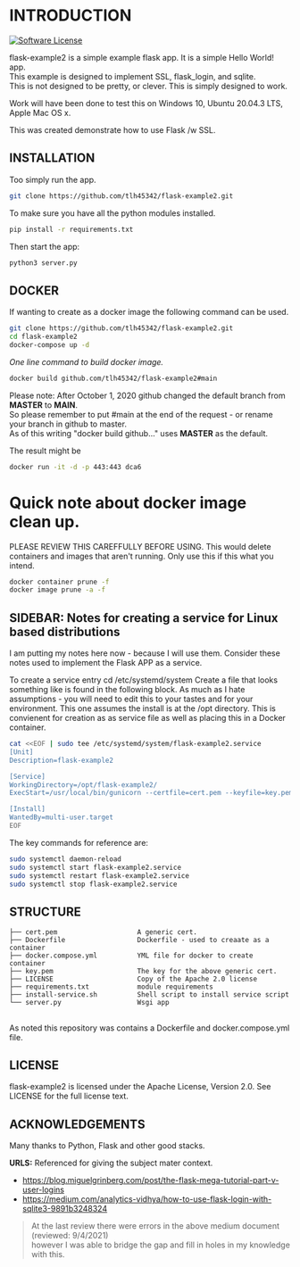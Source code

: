 # INTRODUCTION

[![Software License](https://img.shields.io/badge/license-Apache%202-blue)](LICENSE)

flask-example2 is a simple example flask app.  It is a simple Hello World! app.  
This example is designed to implement SSL, flask_login, and sqlite.  
This is not designed to be pretty, or clever. This is simply designed to work.

Work will have been done to test this on Windows 10, Ubuntu 20.04.3 LTS, Apple Mac OS x.

This was created demonstrate how to use Flask /w SSL.


## INSTALLATION

Too simply run the app.  

```bash
git clone https://github.com/tlh45342/flask-example2.git
```

To make sure you have all the python modules installed.

```bash
pip install -r requirements.txt
```
Then start the app:
```bash
python3 server.py
```


## DOCKER

If wanting to create as a docker image the following command can be used.

```bash
git clone https://github.com/tlh45342/flask-example2.git
cd flask-example2
docker-compose up -d
```

*One line command to build docker image.*
```bash
docker build github.com/tlh45342/flask-example2#main 
```
Please note:  After October 1, 2020 github changed the default branch from **MASTER** to **MAIN**.  
So please remember to put #main at the end of the request - or rename your branch in github to master.  
As of this writing "docker build github..." uses **MASTER** as the default.

The result might be

```bash
docker run -it -d -p 443:443 dca6
```

# Quick note about docker image clean up.
PLEASE REVIEW THIS CAREFFULLY BEFORE USING.
This would delete containers and images that aren't running.
Only use this if this what you intend.
```bash
docker container prune -f
docker image prune -a -f
```


## SIDEBAR: Notes for creating a service for Linux based distributions

I am putting my notes here now - because I will use them.  Consider these notes used to implement the Flask APP as a service.

To create a service entry cd /etc/systemd/system
Create a file that looks something like is found in the following block.
As much as I hate assumptions - you will need to edit this to your tastes and for your environment.
This one assumes the install is at the /opt directory.  This is convienent for creation as as service file as well as placing this in a Docker container.

```bash
cat <<EOF | sudo tee /etc/systemd/system/flask-example2.service
[Unit]
Description=flask-example2

[Service]
WorkingDirectory=/opt/flask-example2/
ExecStart=/usr/local/bin/gunicorn --certfile=cert.pem --keyfile=key.pem --bind 0.0.0.0:443 server:app

[Install]
WantedBy=multi-user.target
EOF
```

The key commands for reference are: 

```bash
sudo systemctl daemon-reload
sudo systemctl start flask-example2.service
sudo systemctl restart flask-example2.service
sudo systemctl stop flask-example2.service
```


## STRUCTURE

    ├── cert.pem                    A generic cert.   
    ├── Dockerfile                  Dockerfile - used to creaate as a container 
    ├── docker.compose.yml          YML file for docker to create container  
    ├── key.pem                     The key for the above generic cert. 
    ├── LICENSE                     Copy of the Apache 2.0 license
    ├── requirements.txt            module requirements
    ├── install-service.sh          Shell script to install service script   
    └── server.py                   Wsgi app


##

As noted this repository was contains a Dockerfile and docker.compose.yml file.


## LICENSE

flask-example2 is licensed under the Apache License, Version 2.0. See LICENSE for the full license text.


## ACKNOWLEDGEMENTS

Many thanks to Python, Flask and other good stacks.  

**URLS:** Referenced for giving the subject mater context. 
*  https://blog.miguelgrinberg.com/post/the-flask-mega-tutorial-part-v-user-logins  
*  https://medium.com/analytics-vidhya/how-to-use-flask-login-with-sqlite3-9891b3248324  
>At the last review there were errors in the above medium document (reviewed: 9/4/2021)  
     however I was able to bridge the gap and fill in holes in my knowledge with this.
